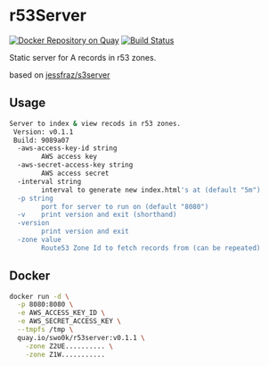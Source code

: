 # r53Server

[![Docker Repository on Quay](https://quay.io/repository/swo0k/r53server/status?token=6ae97470-ce13-47d4-a054-7b992f6507b2 "Docker Repository on Quay")](https://quay.io/repository/swo0k/r53server)
[![Build Status](https://travis-ci.org/so0k/r53Server.svg?branch=master)](https://travis-ci.org/so0k/r53Server)

Static server for A records in r53 zones.

based on [jessfraz/s3server](https://github.com/jessfraz/s3server)

## Usage

```bash
Server to index & view recods in r53 zones.
 Version: v0.1.1
 Build: 9089a07
  -aws-access-key-id string
        AWS access key
  -aws-secret-access-key string
        AWS access secret
  -interval string
        interval to generate new index.html's at (default "5m")
  -p string
        port for server to run on (default "8080")
  -v    print version and exit (shorthand)
  -version
        print version and exit
  -zone value
        Route53 Zone Id to fetch records from (can be repeated)
```

## Docker

```bash
docker run -d \
  -p 8080:8080 \
  -e AWS_ACCESS_KEY_ID \
  -e AWS_SECRET_ACCESS_KEY \
  --tmpfs /tmp \
  quay.io/swo0k/r53server:v0.1.1 \
    -zone Z2UE.......... \
    -zone Z1W...........
```
